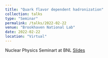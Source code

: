 ```yaml
---
title: "Quark flavor dependent hadronization"
collection: talks
type: "Seminar"
permalink: /talks/2022-02-22
venue: "Brookhaven National Lab"
date: 2022-02-22
location: "Virtual"
---
```



Nuclear Physics Seminart at BNL
[Slides](https://eumaka.github.io/files/EjiroUmaka_BNL_seminar.pdf) 
